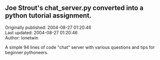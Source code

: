 ## Joe Strout's chat_server.py converted into a python tutorial assignment.  
Originally published: 2004-08-27 01:20:46  
Last updated: 2004-08-27 01:20:46  
Author: lonetwin   
  
A simple 94 lines of code "chat" server with various questions and tips for beginner pythoneers.
